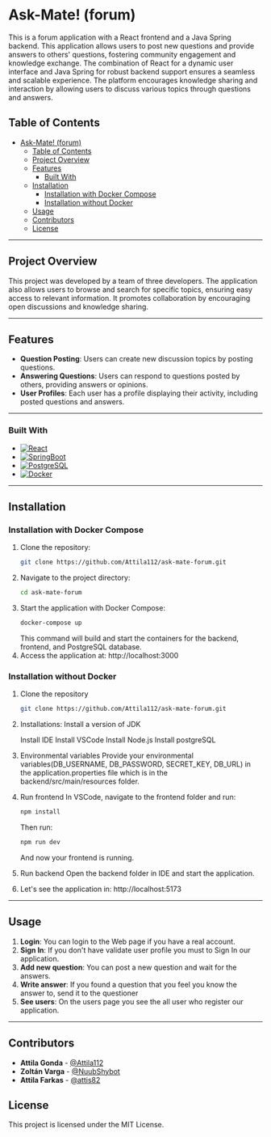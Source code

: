 # Ask-Mate!  (forum)

This is a forum application with a React frontend and a Java Spring backend. This application allows users to post new questions and provide answers to others' questions, fostering community engagement and knowledge exchange. The combination of React for a dynamic user interface and Java Spring for robust backend support ensures a seamless and scalable experience. The platform encourages knowledge sharing and interaction by allowing users to discuss various topics through questions and answers.

## Table of Contents
- [Ask-Mate!  (forum)](#ask-mate--forum)
  - [Table of Contents](#table-of-contents)
  - [Project Overview](#project-overview)
  - [Features](#features)
    - [Built With](#built-with)
  - [Installation](#installation)
    - [Installation with Docker Compose](#installation-with-docker-compose)
    - [Installation without Docker](#installation-without-docker)
  - [Usage](#usage)
  - [Contributors](#contributors)
  - [License](#license)

---

## Project Overview

This project was developed by a team of three developers. The application also allows users to browse and search for specific topics, ensuring easy access to relevant information. It promotes collaboration by encouraging open discussions and knowledge sharing.

---

## Features

- **Question Posting**: Users can create new discussion topics by posting questions.
- **Answering Questions**: Users can respond to questions posted by others, providing answers or opinions.
- **User Profiles**: Each user has a profile displaying their activity, including posted questions and answers.

---
### Built With

* [![React][React.js]][React-url]
* [![SpringBoot][Springboot-shield]][Springboot-url]
* [![PostgreSQL][POSTGRESQL-shield]][POSTGRESQL-url]
* [![Docker][Docker-shield]][Docker-url]

---

## Installation
### Installation with Docker Compose
1. Clone the repository:
   ```sh
   git clone https://github.com/Attila112/ask-mate-forum.git
   ```
2. Navigate to the project directory:
   ```sh
   cd ask-mate-forum
   ```
3. Start the application with Docker Compose:
   ```sh
   docker-compose up
   ```
     This command will build and start the containers for the backend, frontend, and PostgreSQL database.
4. Access the application at: http://localhost:3000

### Installation without Docker
1. Clone the repository
   ```sh
   git clone https://github.com/Attila112/ask-mate-forum.git
   ```
2. Installations:
   Install a version of JDK
   
   Install IDE
   Install VSCode
   Install Node.js
   Install postgreSQL
4. Environmental variables
   Provide your environmental variables(DB_USERNAME, DB_PASSWORD, SECRET_KEY, DB_URL) in the application.properties file which is in the backend/src/main/resources folder. 
5. Run frontend
   In VSCode, navigate to the frontend folder and run:
   ```sh
   npm install
   ```
   Then run:
   ```sh
   npm run dev
   ```
   And now your frontend is running.
5. Run backend
   Open the backend folder in IDE and start the application.

6. Let's see the application in: http://localhost:5173

----------

## Usage

1. **Login**: You can login to the Web page if you have a real account.
2. **Sign In**: If you don't have validate user profile you must to Sign In our application.
3. **Add new question**: You can post a new question and wait for the answers.
4. **Write answer**: If you found a question that you feel you know the answer to, send it to the questioner
5. **See users**: On the users page you see the all user who register our application.

----------

## Contributors

-   **Attila Gonda** - [@Attila112](https://github.com/Attila112)
-   **Zoltán Varga** - [@NuubShybot](https://github.com/Nuubshybot)
-   **Attila Farkas** - [@attis82](https://github.com/attis82)

## License
This project is licensed under the MIT License.


[React.js]: https://img.shields.io/badge/React-20232A?style=for-the-badge&logo=react&logoColor=61DAFB
[React-url]: https://reactjs.org/
[POSTGRESQL-shield]:https://img.shields.io/badge/postgresql-4169e1?style=for-the-badge&logo=postgresql&logoColor=white
[POSTGRESQL-url]:https://www.postgresql.org/
[Docker-shield]:https://img.shields.io/badge/docker-%230db7ed.svg?style=for-the-badge&logo=docker&logoColor=white
[Docker-url]:https://www.docker.com/
[Springboot-shield]:https://img.shields.io/badge/SpringBoot-6DB33F?style=flat-square&logo=Spring&logoColor=white
[Springboot-url]:https://spring.io/projects/spring-boot
